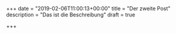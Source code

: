 +++
date = "2019-02-06T11:00:13+00:00"
title = "Der zweite Post"
description = "Das ist die Beschreibung"
draft = true

+++
